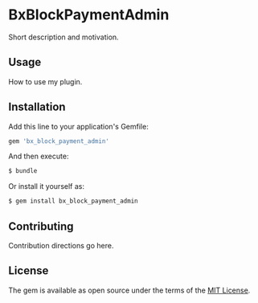# BxBlockPaymentAdmin
Short description and motivation.

## Usage
How to use my plugin.

## Installation
Add this line to your application's Gemfile:

```ruby
gem 'bx_block_payment_admin'
```

And then execute:
```bash
$ bundle
```

Or install it yourself as:
```bash
$ gem install bx_block_payment_admin
```

## Contributing
Contribution directions go here.

## License
The gem is available as open source under the terms of the [MIT License](https://opensource.org/licenses/MIT).
